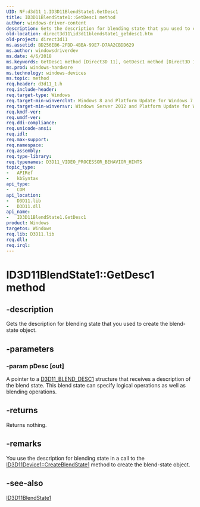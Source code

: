 ```yaml
---
UID: NF:d3d11_1.ID3D11BlendState1.GetDesc1
title: ID3D11BlendState1::GetDesc1 method
author: windows-driver-content
description: Gets the description for blending state that you used to create the blend-state object.
old-location: direct3d11\id3d11blendstate1_getdesc1.htm
old-project: direct3d11
ms.assetid: BD256EB6-2FDD-4BBA-99E7-D7AA2CBDD629
ms.author: windowsdriverdev
ms.date: 4/6/2018
ms.keywords: GetDesc1 method [Direct3D 11], GetDesc1 method [Direct3D 11], ID3D11BlendState1 interface, GetDesc1,ID3D11BlendState1.GetDesc1, ID3D11BlendState1, ID3D11BlendState1 interface [Direct3D 11], GetDesc1 method, ID3D11BlendState1::GetDesc1, d3d11_1/ID3D11BlendState1::GetDesc1, direct3d11.id3d11blendstate1_getdesc1
ms.prod: windows-hardware
ms.technology: windows-devices
ms.topic: method
req.header: d3d11_1.h
req.include-header: 
req.target-type: Windows
req.target-min-winverclnt: Windows 8 and Platform Update for Windows 7 [desktop apps | UWP apps]
req.target-min-winversvr: Windows Server 2012 and Platform Update for Windows Server 2008 R2 [desktop apps | UWP apps]
req.kmdf-ver: 
req.umdf-ver: 
req.ddi-compliance: 
req.unicode-ansi: 
req.idl: 
req.max-support: 
req.namespace: 
req.assembly: 
req.type-library: 
req.typenames: D3D11_VIDEO_PROCESSOR_BEHAVIOR_HINTS
topic_type:
-	APIRef
-	kbSyntax
api_type:
-	COM
api_location:
-	D3D11.lib
-	D3D11.dll
api_name:
-	ID3D11BlendState1.GetDesc1
product: Windows
targetos: Windows
req.lib: D3D11.lib
req.dll: 
req.irql: 
---
```


# ID3D11BlendState1::GetDesc1 method


## -description


Gets the description for blending state that you used to create the blend-state object.


## -parameters




### -param pDesc [out]

A pointer to a <a href="https://msdn.microsoft.com/BBBECB86-B33D-4AA3-8D0A-45AEC3BBC4AB">D3D11_BLEND_DESC1</a> structure that receives a description of the blend state. This blend state can specify logical operations as well as blending operations.


## -returns



Returns nothing.




## -remarks



You use the description for blending state in a call to the <a href="https://msdn.microsoft.com/2E891104-3706-46A5-88FB-C621C95B4EFB">ID3D11Device1::CreateBlendState1</a> method to create the blend-state object.




## -see-also




<a href="https://msdn.microsoft.com/5562F0B2-77FC-4614-BFA9-077323D4A2FA">ID3D11BlendState1</a>
 

 

